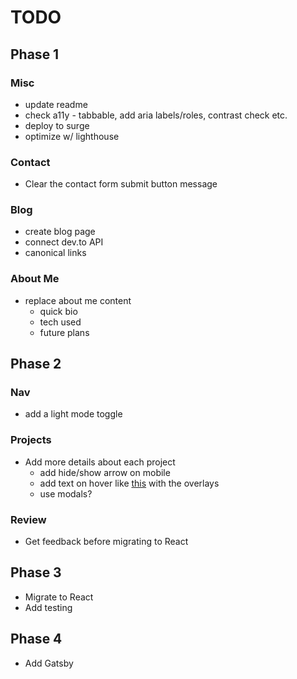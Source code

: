 # TODO

## Phase 1

### Misc

- update readme
- check a11y - tabbable, add aria labels/roles, contrast check etc.
- deploy to surge
- optimize w/ lighthouse

### Contact

- Clear the contact form submit button message

### Blog

- create blog page
- connect dev.to API
- canonical links

### About Me

- replace about me content
  - quick bio
  - tech used
  - future plans

## Phase 2

### Nav

- add a light mode toggle

### Projects

- Add more details about each project
  - add hide/show arrow on mobile
  - add text on hover like [this](https://mattfarley.ca/) with the overlays
  - use modals?

### Review

- Get feedback before migrating to React

## Phase 3

- Migrate to React
- Add testing

## Phase 4

- Add Gatsby
